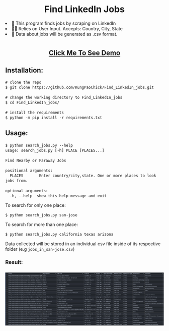 <h1 align="center"> Find LinkedIn Jobs </h1>

<li>📔 This program finds jobs by scraping on LinkedIn</li>
<li>👨‍💻 Relies on User Input. Accepts: Country, City, State</li>
<li>📑 Data about jobs will be generated as .csv format. </li>

#

<h2 align="center">
<a href="https://asciinema.org/a/397921">
Click Me To See Demo
</a>
</h2>





## Installation:
```console
# clone the repo
$ git clone https://github.com/KungPaoChick/Find_LinkedIn_jobs.git

# change the working directory to Find_LinkedIn_jobs
$ cd Find_LinkedIn_jobs/

# install the requirements
$ python -m pip install -r requirements.txt

```

## Usage:

```console
$ python search_jobs.py --help
usage: search_jobs.py [-h] PLACE [PLACES...]

Find Nearby or Faraway Jobs

positional arguments:
  PLACES       Enter country/city,state. One or more places to look jobs from.

optional arguments:
  -h, --help  show this help message and exit
```

To search for only one place:
```console
$ python search_jobs.py san-jose
```

To search for more than one place:
```
$ python search_jobs.py california texas arizona
```

Data collected will be stored in an individual csv file inside of its respective folder (e.g ```jobs_in_san-jose.csv```)

<h3>Result:<h3/>
<img src="./img/result_csv.png"/>